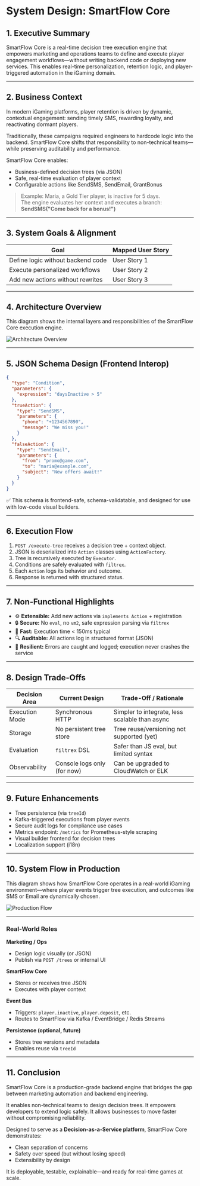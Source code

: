 
# System Design: SmartFlow Core

## 1. Executive Summary

SmartFlow Core is a real-time decision tree execution engine that empowers marketing and operations teams to define and execute player engagement workflows—without writing backend code or deploying new services. This enables real-time personalization, retention logic, and player-triggered automation in the iGaming domain.

---

## 2. Business Context

In modern iGaming platforms, player retention is driven by dynamic, contextual engagement: sending timely SMS, rewarding loyalty, and reactivating dormant players.

Traditionally, these campaigns required engineers to hardcode logic into the backend. SmartFlow Core shifts that responsibility to non-technical teams—while preserving auditability and performance.

SmartFlow Core enables:

- Business-defined decision trees (via JSON)
- Safe, real-time evaluation of player context
- Configurable actions like SendSMS, SendEmail, GrantBonus

> Example: Maria, a Gold Tier player, is inactive for 5 days.  
> The engine evaluates her context and executes a branch:  
> **SendSMS("Come back for a bonus!")**

---

## 3. System Goals & Alignment

| Goal                                | Mapped User Story |
|-------------------------------------|-------------------|
| Define logic without backend code   | User Story 1      |
| Execute personalized workflows      | User Story 2      |
| Add new actions without rewrites    | User Story 3      |

---

## 4. Architecture Overview

This diagram shows the internal layers and responsibilities of the SmartFlow Core execution engine.

![Architecture Overview](./images/architecture.png)

---

## 5. JSON Schema Design (Frontend Interop)

```json
{
  "type": "Condition",
  "parameters": {
    "expression": "daysInactive > 5"
  },
  "trueAction": {
    "type": "SendSMS",
    "parameters": {
      "phone": "+1234567890",
      "message": "We miss you!"
    }
  },
  "falseAction": {
    "type": "SendEmail",
    "parameters": {
      "from": "promo@game.com",
      "to": "maria@example.com",
      "subject": "New offers await!"
    }
  }
}
```

✅ This schema is frontend-safe, schema-validatable, and designed for use with low-code visual builders.

---

## 6. Execution Flow

1. `POST /execute-tree` receives a decision tree + context object.
2. JSON is deserialized into `Action` classes using `ActionFactory`.
3. Tree is recursively executed by `Executor`.
4. Conditions are safely evaluated with `filtrex`.
5. Each `Action` logs its behavior and outcome.
6. Response is returned with structured status.

---

## 7. Non-Functional Highlights

- ⚙️ **Extensible:** Add new actions via `implements Action` + registration
- 🔒 **Secure:** No `eval`, no `vm2`, safe expression parsing via `filtrex`
- 🚀 **Fast:** Execution time < 150ms typical
- 🔍 **Auditable:** All actions log in structured format (JSON)
- 🧱 **Resilient:** Errors are caught and logged; execution never crashes the service

---

## 8. Design Trade-Offs

| Decision Area  | Current Design               | Trade-Off / Rationale                      |
|----------------|------------------------------|--------------------------------------------|
| Execution Mode | Synchronous HTTP             | Simpler to integrate, less scalable than async |
| Storage        | No persistent tree store     | Tree reuse/versioning not supported (yet)  |
| Evaluation     | `filtrex` DSL                | Safer than JS eval, but limited syntax     |
| Observability  | Console logs only (for now)  | Can be upgraded to CloudWatch or ELK       |

---

## 9. Future Enhancements

- Tree persistence (via `treeId`)  
- Kafka-triggered executions from player events  
- Secure audit logs for compliance use cases  
- Metrics endpoint: `/metrics` for Prometheus-style scraping  
- Visual builder frontend for decision trees  
- Localization support (i18n)

---

## 10. System Flow in Production

This diagram shows how SmartFlow Core operates in a real-world iGaming environment—where player events trigger tree execution, and outcomes like SMS or Email are dynamically chosen.

![Production Flow](./images/production.png)

---

### Real-World Roles

**Marketing / Ops**
- Design logic visually (or JSON)
- Publish via `POST /trees` or internal UI

**SmartFlow Core**
- Stores or receives tree JSON
- Executes with player context

**Event Bus**
- Triggers: `player.inactive`, `player.deposit`, etc.
- Routes to SmartFlow via Kafka / EventBridge / Redis Streams

**Persistence (optional, future)**
- Stores tree versions and metadata
- Enables reuse via `treeId`

---

## 11. Conclusion

SmartFlow Core is a production-grade backend engine that bridges the gap between marketing automation and backend engineering.

It enables non-technical teams to design decision trees. It empowers developers to extend logic safely. It allows businesses to move faster without compromising reliability.

Designed to serve as a **Decision-as-a-Service platform**, SmartFlow Core demonstrates:

- Clean separation of concerns
- Safety over speed (but without losing speed)
- Extensibility by design

It is deployable, testable, explainable—and ready for real-time games at scale.

